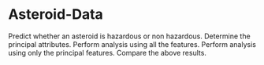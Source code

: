 # Asteroid-Data
Predict whether an asteroid is hazardous or non hazardous. Determine the principal attributes. Perform analysis using all the features. Perform analysis using only the principal features. Compare the above results.
